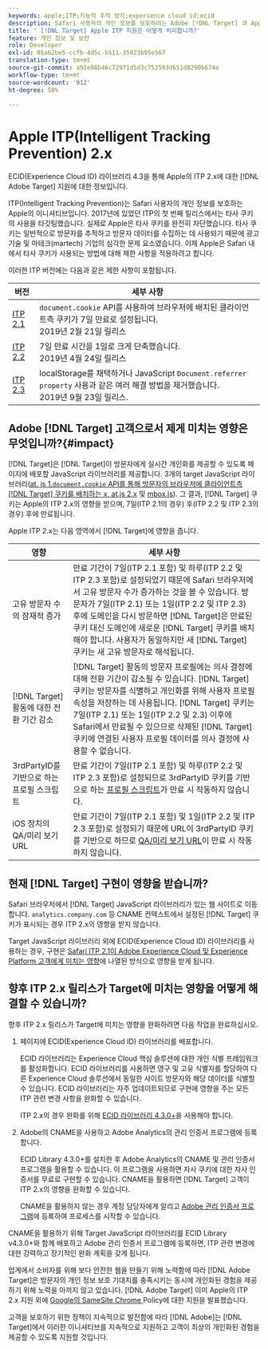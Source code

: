 ```yaml
---
keywords: apple;ITP;지능적 추적 방지;experience cloud id;ecid
description: Safari 사용자의 개인 정보를 보호하려는 Adobe [!DNL Target] 과 Apple Intelligent Tracking Prevention(ITP) 이니셔티브의 영향에 대해 알아봅니다.
title: ' [!DNL Target] Apple ITP 지원은 어떻게 처리합니까?'
feature: 개인 정보 및 보안
role: Developer
exl-id: 05a62be5-ccfb-4d5c-b511-35023b95e567
translation-type: tm+mt
source-git-commit: a92e88b46c72971d5d3c752593d651d8290b674e
workflow-type: tm+mt
source-wordcount: '912'
ht-degree: 50%

---
```


# Apple ITP(Intelligent Tracking Prevention) 2.x

ECID(Experience Cloud ID) 라이브러리 4.3을 통해 Apple의 ITP 2.x에 대한 [!DNL Adobe Target] 지원에 대한 정보입니다.

ITP(Intelligent Tracking Prevention)는 Safari 사용자의 개인 정보를 보호하는 Apple의 이니셔티브입니다. 2017년에 있었던 ITP의 첫 번째 릴리스에서는 타사 쿠키의 사용을 타깃팅했습니다. 실제로 Apple은 타사 쿠키를 완전히 차단했습니다. 타사 쿠키는 일반적으로 방문자를 추적하고 방문자 데이터를 수집하는 데 사용되기 때문에 광고 기술 및 마테크(martech) 기업의 심각한 문제 요소였습니다. 이제 Apple은 Safari 내에서 타사 쿠키가 사용되는 방법에 대해 제한 사항을 적용하려고 합니다.

이러한 ITP 버전에는 다음과 같은 제한 사항이 포함됩니다.

| 버전 | 세부 사항 |
| --- | --- |
| [ITP 2.1](https://webkit.org/blog/8613/intelligent-tracking-prevention-2-1/) | `document.cookie` API를 사용하여 브라우저에 배치된 클라이언트측 쿠키가 7일 만료로 설정됩니다.<br>2019년 2월 21일 릴리스 |
| [ITP 2.2](https://webkit.org/blog/8828/intelligent-tracking-prevention-2-2/) | 7일 만료 시간을 1일로 크게 단축했습니다.<br>2019년 4월 24일 릴리스 |
| [ITP 2.3](https://webkit.org/blog/9521/intelligent-tracking-prevention-2-3/) | localStorage를 채택하거나 JavaScript `Document.referrer property` 사용과 같은 여러 해결 방법을 제거했습니다.<br>2019년 9월 23일 릴리스. |

## Adobe [!DNL Target] 고객으로서 제게 미치는 영향은 무엇입니까?{#impact}

[!DNL Target]은 [!DNL Target]이 방문자에게 실시간 개인화를 제공할 수 있도록 페이지에 배포할 JavaScript 라이브러리를 제공합니다. 3개의 target JavaScript 라이브러리([at. js 1.`document.cookie` API를 통해 방문자의 브라우저에 클라이언트측 [!DNL Target] 쿠키를 배치하는 x, at.js 2.x](/help/c-implementing-target/c-implementing-target-for-client-side-web/c-how-atjs-works/how-atjs-works.md) 및 [mbox.js](/help/c-implementing-target/c-implementing-target-for-client-side-web/t-mbox-download/mbox-download.md)). 그 결과, [!DNL Target] 쿠키는 Apple의 ITP 2.x의 영향을 받으며, 7일(ITP 2.1의 경우) 후(ITP 2.2 및 ITP 2.3의 경우) 후에 만료됩니다.

Apple ITP 2.x는 다음 영역에서 [!DNL Target]에 영향을 줍니다.

| 영향 | 세부 사항 |
| --- | --- |
| 고유 방문자 수의 잠재적 증가 | 만료 기간이 7일(ITP 2.1 포함) 및 하루(ITP 2.2 및 ITP 2.3 포함)로 설정되었기 때문에 Safari 브라우저에서 고유 방문자 수가 증가하는 것을 볼 수 있습니다. 방문자가 7일(ITP 2.1) 또는 1일(ITP 2.2 및 ITP 2.3) 후에 도메인을 다시 방문하면 [!DNL Target]은 만료된 쿠키 대신 도메인에 새로운 [!DNL Target] 쿠키를 배치해야 합니다. 사용자가 동일하지만 새 [!DNL Target] 쿠키는 새 고유 방문자로 해석됩니다. |
| [!DNL Target] 활동에 대한 전환 기간 감소 | [!DNL Target] 활동의 방문자 프로필에는 의사 결정에 대해 전환 기간이 감소될 수 있습니다. [!DNL Target] 쿠키는 방문자를 식별하고 개인화를 위해 사용자 프로필 속성을 저장하는 데 사용됩니다. [!DNL Target] 쿠키는 7일(ITP 2.1) 또는 1일(ITP 2.2 및 2.3) 이후에 Safari에서 만료될 수 있으므로 삭제된 [!DNL Target] 쿠키에 연결된 사용자 프로필 데이터를 의사 결정에 사용할 수 없습니다. |
| 3rdPartyID를 기반으로 하는 프로필 스크립트 | 만료 기간이 7일(ITP 2.1 포함) 및 하루(ITP 2.2 및 ITP 2.3 포함)로 설정되므로 3rdPartyID 쿠키를 기반으로 하는 [프로필 스크립트](/help/c-target/c-visitor-profile/profile-parameters.md)가 만료 시 작동하지 않습니다. |
| iOS 장치의 QA/미리 보기 URL | 만료 기간이 7일(ITP 2.1 포함) 및 1일(ITP 2.2 및 ITP 2.3 포함)로 설정되기 때문에 URL이 3rdPartyID 쿠키를 기반으로 하므로 [QA/미리 보기 URL](/help/c-activities/c-activity-qa/activity-qa.md)이 만료 시 작동하지 않습니다. |

## 현재 [!DNL Target] 구현이 영향을 받습니까?

Safari 브라우저에서 [!DNL Target] JavaScript 라이브러리가 있는 웹 사이트로 이동합니다. `analytics.company.com` 등 CNAME 컨텍스트에서 설정된 [!DNL Target] 쿠키가 표시되는 경우 ITP 2.x의 영향을 받지 않습니다.

Target JavaScript 라이브러리 외에 ECID(Experience Cloud ID) 라이브러리를 사용하는 경우, 구현은 [Safari ITP 2.1이 Adobe Experience Cloud 및 Experience Platform 고객에게 미치는 영향](https://medium.com/adobetech/safari-itp-2-1-impact-on-adobe-experience-cloud-customers-9439cecb55ac)에 나열된 방식으로 영향을 받게 됩니다.

## 향후 ITP 2.x 릴리스가 Target에 미치는 영향을 어떻게 해결할 수 있습니까?

향후 ITP 2.x 릴리스가 Target에 미치는 영향을 완화하려면 다음 작업을 완료하십시오.

1. 페이지에 ECID(Experience Cloud ID) 라이브러리를 배포합니다.

   ECID 라이브러리는 Experience Cloud 핵심 솔루션에 대한 개인 식별 프레임워크를 활성화합니다. ECID 라이브러리를 사용하면 영구 및 고유 식별자를 할당하여 다른 Experience Cloud 솔루션에서 동일한 사이트 방문자와 해당 데이터를 식별할 수 있습니다. ECID 라이브러리는 자주 업데이트되므로 구현에 영향을 주는 모든 ITP 관련 변경 사항을 완화할 수 있습니다.

   ITP 2.x의 경우 완화를 위해 [ECID 라이브러리 4.3.0+](https://experienceleague.adobe.com/docs/id-service/using/release-notes/release-notes.html)을 사용해야 합니다.

1. Adobe의 CNAME을 사용하고 Adobe Analytics의 관리 인증서 프로그램에 등록합니다.

   ECID Library 4.3.0+를 설치한 후 Adobe Analytics의 CNAME 및 관리 인증서 프로그램을 활용할 수 있습니다. 이 프로그램을 사용하면 자사 쿠키에 대한 자사 인증서를 무료로 구현할 수 있습니다. CNAME을 활용하면 [!DNL Target] 고객이 ITP 2.x의 영향을 완화할 수 있습니다.

   CNAME을 활용하지 않는 경우 계정 담당자에게 알리고 [Adobe 관리 인증서 프로그램](https://experienceleague.adobe.com/docs/core-services/interface/ec-cookies/cookies-first-party.html#adobe-managed-certificate-program)에 등록하여 프로세스를 시작할 수 있습니다.

CNAME을 활용하기 위해 Target JavaScript 라이브러리를 ECID Library v4.3.0+와 함께 배포하고 Adobe 관리 인증서 프로그램에 등록하면, ITP 관련 변경에 대한 강력하고 장기적인 완화 계획을 갖게 됩니다.

업계에서 소비자를 위해 보다 안전한 웹을 만들기 위해 노력함에 따라 [!DNL Adobe Target]은 방문자의 개인 정보 보호 기대치를 충족시키는 동시에 개인화된 경험을 제공하기 위해 노력을 아끼지 않고 있습니다. [!DNL Adobe Target] 이미 Apple의 ITP 2.x 지원 외에  [Google의 SameSite Chrome ](/help/c-implementing-target/c-considerations-before-you-implement-target/c-privacy/google-chrome-samesite-cookie-policies.md) Policy에 대한 지원을 발표했습니다.

고객을 보호하기 위한 정책이 지속적으로 발전함에 따라 [!DNL Adobe]는 [!DNL Target]에서 이러한 이니셔티브를 지속적으로 지원하고 고객이 최상의 개인화된 경험을 제공할 수 있도록 지원할 것입니다.
